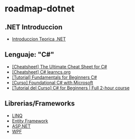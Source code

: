 # roadmap-dotnet

## .NET Introduccion

- [Introduccion Teorica .NET](https://github.com/estebanmatias92/Introduccion-teorica-dotnet)

## Lenguaje: "C#"

- [[Cheatsheet] The Ultimate Cheat Sheet for C#](https://blog.christian-schou.dk/csharp-cheat-sheet/)
- [[Cheatsheet] C# learncs.org](https://www.learncs.org/)
- [[Tutorial] Fundamentals for Beginners C#](https://www.youtube.com/watch?v=0QUgvfuKvWU)
- [[Curso] Foundational C# with Microsoft](https://www.freecodecamp.org/learn/foundational-c-sharp-with-microsoft/)
- [[Tutorial del Curso] C# for Beginners | Full 2-hour course](https://www.youtube.com/watch?v=Z5JS36NlJiU)

## Librerias/Frameworks

- [LINQ]()
- [Entity Framework]()
- [ASP.NET]()
- [WPF]()
